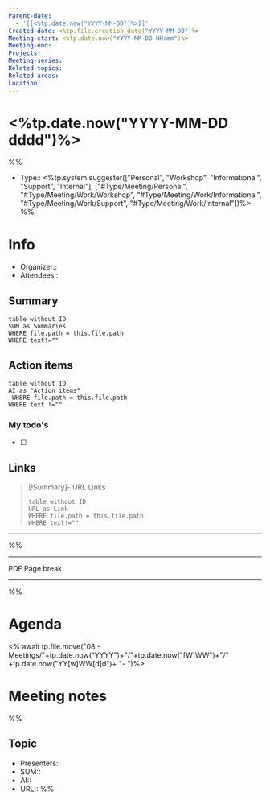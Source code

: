 ```yaml
---
Parent-date:
  - '[[<%tp.date.now("YYYY-MM-DD")%>]]'
Created-date: <%tp.file.creation_date("YYYY-MM-DD")%>
Meeting-start: <%tp.date.now("YYYY-MM-DD HH:mm")%>
Meeting-end:
Projects: 
Meeting-series: 
Related-topics: 
Related-areas: 
Location:
---
```

# <%tp.date.now("YYYY-MM-DD dddd")%>
%%
- Type:: <%tp.system.suggester(["Personal", "Workshop", "Informational", "Support", "Internal"], ["#Type/Meeting/Personal", "#Type/Meeting/Work/Workshop", "#Type/Meeting/Work/Informational", "#Type/Meeting/Work/Support", "#Type/Meeting/Work/Internal"])%>
%%
# Info
- Organizer::
- Attendees::
## Summary
 ```dataview
table without ID
SUM as Summaries
WHERE file.path = this.file.path
WHERE text!=""
```
## Action items
```dataview
table without ID
AI as "Action items"
 WHERE file.path = this.file.path
WHERE text !=""
```
### My todo's
- [ ] 
## Links
> [!Summary]- URL Links
> ```dataview
> table without ID
> URL as Link
> WHERE file.path = this.file.path
> WHERE text!=""
> ```
___

%%
___
PDF Page break
___
%%
<div style="page-break-after: always;"></div>


# Agenda
<% await tp.file.move("08 - Meetings/"+tp.date.now("YYYY")+"/"+tp.date.now("[W]WW")+"/" +tp.date.now("YY[w]WW[d]d")+ "- ")%>
# Meeting notes
%%
## Topic
- Presenters:: 
- SUM::
- AI::
- URL::
%%
